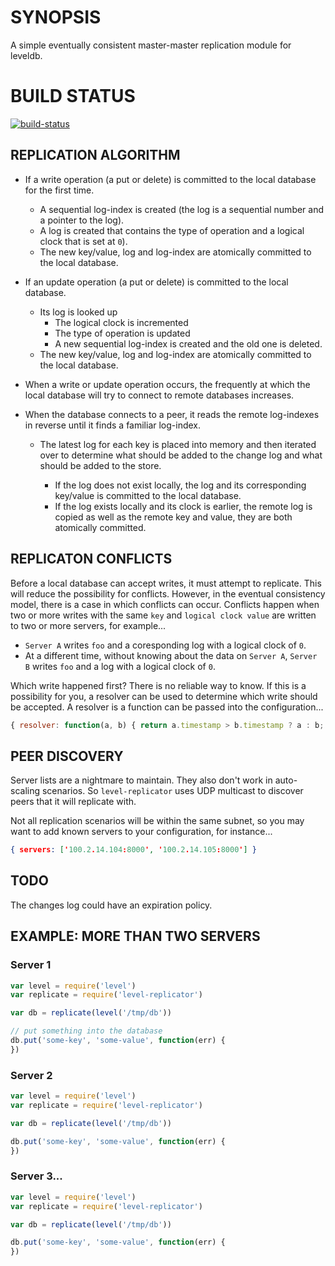 # SYNOPSIS
A simple eventually consistent master-master replication module for leveldb.

# BUILD STATUS
[![build-status](https://www.codeship.io/projects/0d604520-6cc1-0131-203c-22ccfa4c21c9/status)](https://www.codeship.io/projects/13128)

## REPLICATION ALGORITHM
- If a write operation (a put or delete) is committed to the local database
  for the first time.

  - A sequential log-index is created (the log is a sequential number and a
    pointer to the log).
  - A log is created that contains the type of operation and a logical clock 
    that is set at `0`).
  - The new key/value, log and log-index are atomically committed to the local 
    database.

- If an update operation (a put or delete) is committed to the local database.

  - Its log is looked up
    - The logical clock is incremented
    - The type of operation is updated
    - A new sequential log-index is created and the old one is deleted.
  - The new key/value, log and log-index are atomically committed to the local
    database.

- When a write or update operation occurs, the frequently at which the local
  database will try to connect to remote databases increases.

- When the database connects to a peer, it reads the remote log-indexes in
  reverse until it finds a familiar log-index.

  - The latest log for each key is placed into memory and then iterated
    over to determine what should be added to the change log and what should
    be added to the store.

    - If the log does not exist locally, the log and its corresponding
      key/value is committed to the local database.
    - If the log exists locally and its clock is earlier, the remote log is
      copied as well as the remote key and value, they are both atomically
      committed.

## REPLICATON CONFLICTS
Before a local database can accept writes, it must attempt to replicate. This
will reduce the possibility for conflicts. However, in the eventual consistency
model, there is a case in which conflicts can occur. Conflicts happen when two
or more writes with the same `key` and `logical clock value` are written to two
or more servers, for example...

- `Server A` writes `foo` and a coresponding log with a logical clock of `0`.
- At a different time, without knowing about the data on `Server A`, `Server B`
  writes `foo` and a log with a logical clock of `0`.

Which write happened first? There is no reliable way to know. If this is a
possibility for you, a resolver can be used to determine which write should be
accepted. A resolver is a function can be passed into the configuration...

```js
{ resolver: function(a, b) { return a.timestamp > b.timestamp ? a : b; } }
```

## PEER DISCOVERY
Server lists are a nightmare to maintain. They also don't work in auto-scaling
scenarios. So `level-replicator` uses UDP multicast to discover peers that it
will replicate with.

Not all replication scenarios will be within the same subnet, so you may want
to add known servers to your configuration, for instance...

```json
{ servers: ['100.2.14.104:8000', '100.2.14.105:8000'] }
```

## TODO

The changes log could have an expiration policy.

## EXAMPLE: MORE THAN TWO SERVERS

### Server 1

```js
var level = require('level')
var replicate = require('level-replicator')

var db = replicate(level('/tmp/db'))

// put something into the database
db.put('some-key', 'some-value', function(err) {
})
```

### Server 2

```js
var level = require('level')
var replicate = require('level-replicator')

var db = replicate(level('/tmp/db'))

db.put('some-key', 'some-value', function(err) {
})
```

### Server 3...

```js
var level = require('level')
var replicate = require('level-replicator')

var db = replicate(level('/tmp/db'))

db.put('some-key', 'some-value', function(err) {
})
```

